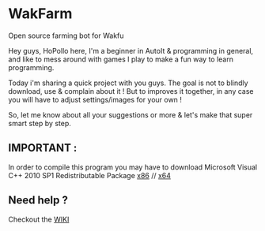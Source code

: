 # WakFarm
Open source farming bot for Wakfu

Hey guys, 
HoPollo here, I'm a beginner in AutoIt & programming in general,
and like to mess around with games I play to make a fun way to learn programming.

Today i'm sharing a quick project with you guys. 
The goal is not to blindly download, use & complain about it ! 
But to improves it together, in any case you will have to adjust settings/images for your own !

So, let me know about all your suggestions or more & let's make that super smart step by step.

## IMPORTANT : 
In order to compile this program you may have to download Microsoft Visual C++ 2010 SP1 Redistributable Package
[x86](https://www.microsoft.com/en-us/download/details.aspx?id=8328) // [x64](https://www.microsoft.com/en-us/download/details.aspx?id=13523)  

## Need help ?

Checkout the [WIKI](https://github.com/hopollo/Wakfarm/wiki)  
